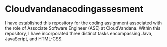 # Cloudvandanacodingassesment
I have established this repository for the coding assignment associated with the role of Associate Software Engineer (ASE) at CloudVandana. Within this repository, I have incorporated three distinct tasks encompassing Java, JavaScript, and HTML-CSS.
